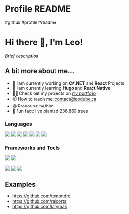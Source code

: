 # Profile README
#github #profile #readme

# Hi there 👋, I'm Leo!
*Brief description*

## A bit more about me...
- 🔭 I am currently working on **C#.NET** and **React** Projects
- 🌱 I am currently learning **Hugo** and **React Native**
- 👨‍💻 Check out my projects on [my portfolio](https://leodube.ca/)
- 📫 How to reach me: [contact@leodube.ca](mailto:contact@leodube.ca)
- 😄 Pronouns: he/him
- 🌲 Fun fact: I've planted 236,860 trees

### Languages
<p>
<img src="https://img.icons8.com/color/35/000000/javascript--v1.png"/> 
<img src="https://img.icons8.com/color/35/000000/typescript.png"/>
<img src="https://img.icons8.com/color/35/000000/c-sharp-logo.png"/>
<img src="https://img.icons8.com/color/35/000000/python.png">
<img src="https://img.icons8.com/color/35/000000/java-coffee-cup-logo.png"/>
<img src="https://img.icons8.com/color/35/000000/html-5--v1.png"/> 
<img src="https://img.icons8.com/color/35/000000/css3.png"/> 
</p>

### Frameworks and Tools
<p>
<img src="https://img.icons8.com/external-tal-revivo-color-tal-revivo/35/000000/external-react-a-javascript-library-for-building-user-interfaces-logo-color-tal-revivo.png"/>
<img src="https://img.icons8.com/color/35/000000/vue-js.png"/>
</p>
<p>
<img src="https://img.icons8.com/fluency/35/000000/visual-studio-code-2019.png"/>
<img src="https://img.icons8.com/color/35/000000/git.png"/> 
<img src="https://img.icons8.com/color/35/000000/github.png"/> 
</p>


## Examples
- https://github.com/tomondre
- https://github.com/ralcorta
- https://github.com/larymak